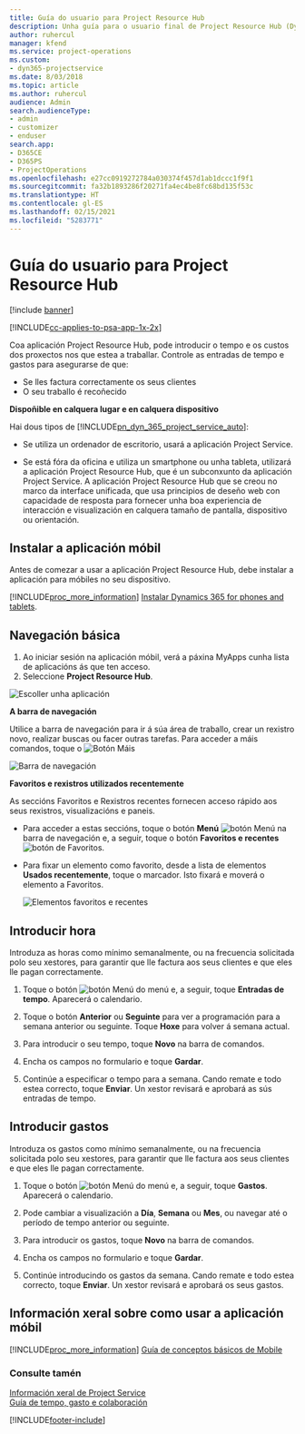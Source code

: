```yaml
---
title: Guía do usuario para Project Resource Hub
description: Unha guía para o usuario final de Project Resource Hub (Dynamics 365 for Project Service) | MicrosoftDocs
author: ruhercul
manager: kfend
ms.service: project-operations
ms.custom:
- dyn365-projectservice
ms.date: 8/03/2018
ms.topic: article
ms.author: ruhercul
audience: Admin
search.audienceType:
- admin
- customizer
- enduser
search.app:
- D365CE
- D365PS
- ProjectOperations
ms.openlocfilehash: e27cc0919272784a030374f457d1ab1dccc1f9f1
ms.sourcegitcommit: fa32b1893286f20271fa4ec4be8fc68bd135f53c
ms.translationtype: HT
ms.contentlocale: gl-ES
ms.lasthandoff: 02/15/2021
ms.locfileid: "5283771"
---
```

# <a name="user-guide-for-project-resource-hub"></a>Guía do usuario para Project Resource Hub

[!include [banner](../includes/psa-now-project-operations.md)]

[!INCLUDE[cc-applies-to-psa-app-1x-2x](../includes/cc-applies-to-psa-app-1x-2x.md)]

Coa aplicación Project Resource Hub, pode introducir o tempo e os custos dos proxectos nos que estea a traballar. Controle as entradas de tempo e gastos para asegurarse de que:

- Se lles factura correctamente os seus clientes
- O seu traballo é recoñecido

**Dispoñible en calquera lugar e en calquera dispositivo**

Hai dous tipos de [!INCLUDE[pn_dyn_365_project_service_auto](../includes/pn-dyn-365-project-service-auto.md)]: 

- Se utiliza un ordenador de escritorio, usará a aplicación Project Service. 

- Se está fóra da oficina e utiliza un smartphone ou unha tableta, utilizará a aplicación Project Resource Hub, que é un subconxunto da aplicación Project Service. A aplicación Project Resource Hub que se creou no marco da interface unificada, que usa principios de deseño web con capacidade de resposta para fornecer unha boa experiencia de interacción e visualización en calquera tamaño de pantalla, dispositivo ou orientación. 


## <a name="install-the-mobile-app"></a>Instalar a aplicación móbil
Antes de comezar a usar a aplicación Project Resource Hub, debe instalar a aplicación para móbiles no seu dispositivo. 

[!INCLUDE[proc_more_information](../includes/proc-more-information.md)] [Instalar Dynamics 365 for phones and tablets](https://docs.microsoft.com/dynamics365/mobile-app/install-dynamics-365-for-phones-and-tablets).

## <a name="basic-navigation"></a>Navegación básica
1.  Ao iniciar sesión na aplicación móbil, verá a páxina MyApps cunha lista de aplicacións ás que ten acceso. 
2.  Seleccione **Project Resource Hub**.

![Escoller unha aplicación](media/chooseApp_1.png "Escoller unha aplicación")

**A barra de navegación**

Utilice a barra de navegación para ir á súa área de traballo, crear un rexistro novo, realizar buscas ou facer outras tarefas. Para acceder a máis comandos, toque o ![Botón Máis](media/MoreButton.png "Botón Máis")

![Barra de navegación](media/NavBar_2.png "Barra de navegación")

**Favoritos e rexistros utilizados recentemente**

As seccións Favoritos e Rexistros recentes fornecen acceso rápido aos seus rexistros, visualizacións e paneis. 

- Para acceder a estas seccións, toque o botón **Menú** ![botón Menú](media/MenuButton.png "Botón do menú") na barra de navegación e, a seguir, toque o botón **Favoritos e recentes** ![botón de Favoritos](media/FavButton.png "Botón Fav").

- Para fixar un elemento como favorito, desde a lista de elementos **Usados recentemente**, toque o marcador. Isto fixará e moverá o elemento a Favoritos.

  ![Elementos favoritos e recentes](media/Favs_3.png "Elementos favoritos e recentes")
 
## <a name="enter-time"></a>Introducir hora
Introduza as horas como mínimo semanalmente, ou na frecuencia solicitada polo seu xestores, para garantir que lle factura aos seus clientes e que eles lle pagan correctamente.

1. Toque o botón ![botón Menú](media/MenuButton.png "Botón do menú") do menú e, a seguir, toque **Entradas de tempo**. Aparecerá o calendario.

2. Toque o botón **Anterior** ou **Seguinte** para ver a programación para a semana anterior ou seguinte. Toque **Hoxe** para volver á semana actual.

3. Para introducir o seu tempo, toque **Novo** na barra de comandos. 

4. Encha os campos no formulario e toque **Gardar**.

5. Continúe a especificar o tempo para a semana. Cando remate e todo estea correcto, toque **Enviar**. Un xestor revisará e aprobará as sús entradas de tempo.

## <a name="enter-expenses"></a>Introducir gastos 
Introduza os gastos como mínimo semanalmente, ou na frecuencia solicitada polo seu xestores, para garantir que lle factura aos seus clientes e que eles lle pagan correctamente.

1. Toque o botón ![botón Menú](media/MenuButton.png "Botón do menú") do menú e, a seguir, toque **Gastos**. Aparecerá o calendario.

2. Pode cambiar a visualización a **Día**, **Semana** ou **Mes**, ou navegar até o período de tempo anterior ou seguinte. 

3. Para introducir os gastos, toque **Novo** na barra de comandos. 

4. Encha os campos no formulario e toque **Gardar**.

5. Continúe introducindo os gastos da semana. Cando remate e todo estea correcto, toque **Enviar**. Un xestor revisará e aprobará os seus gastos.

## <a name="general-information-on-how-to-use-the-mobile-app"></a>Información xeral sobre como usar a aplicación móbil 
[!INCLUDE[proc_more_information](../includes/proc-more-information.md)] [Guía de conceptos básicos de Mobile](https://docs.microsoft.com/dynamics365/mobile-app/dynamics-365-phones-tablets-users-guide)

### <a name="see-also"></a>Consulte tamén  
 [Información xeral de Project Service](../psa/overview.md)   
 [Guía de tempo, gasto e colaboración](../psa/time-expense-collaboration-guide.md)   
 


[!INCLUDE[footer-include](../includes/footer-banner.md)]
